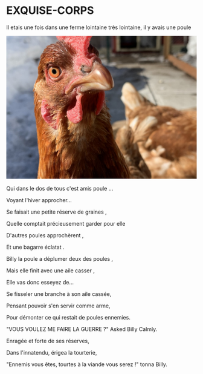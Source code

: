 # EXQUISE-CORPS

Il etais une fois dans une ferme lointaine très lointaine, il y avais une poule 

![poule](img/poule.jpeg)

Qui dans le dos de tous c'est amis poule ...

Voyant l'hiver approcher...

Se faisait une petite réserve de graines ,

Quelle comptait précieusement garder pour elle 

D'autres poules approchèrent ,

Et une bagarre éclatat . 

Billy la poule a déplumer deux des poules ,

Mais elle finit avec une aile casser , 

Elle vas donc esseyez de...

Se fisseler une branche à son aile cassée,

Pensant pouvoir s'en servir comme arme,

Pour démonter ce qui restait de poules ennemies.

"VOUS VOULEZ ME FAIRE LA GUERRE ?" Asked Billy Calmly.

Enragée et forte de ses réserves,

Dans l'innatendu, érigea la tourterie,

"Ennemis vous êtes, tourtes à la viande vous serez !" tonna Billy.
